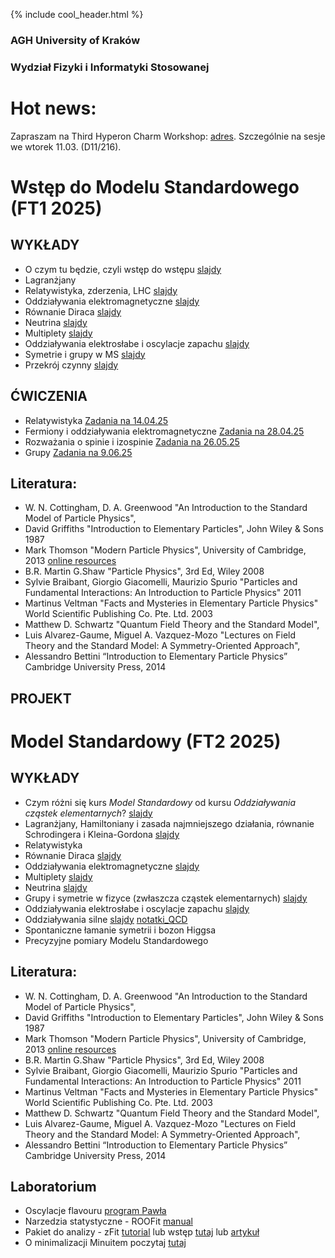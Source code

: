 {% include cool_header.html %}
### AGH University of Kraków
### Wydział Fizyki i Informatyki Stosowanej

# Hot news:
Zapraszam na Third Hyperon Charm Workshop:  [adres](https://indico.cern.ch/event/1503585/timetable/#20250310.detailed). Szczególnie na sesje we wtorek 11.03. (D11/216).

# Wstęp do Modelu Standardowego (FT1 2025) 

## WYKŁADY
- O czym tu będzie, czyli wstęp do wstępu [slajdy](/Files/WMS_1.pdf) 
- Lagranżjany 
- Relatywistyka, zderzenia, LHC [slajdy](/Files/WMS_rel_zderzenia.pdf) 
- Oddziaływania elektromagnetyczne [slajdy](/Files/WMS_pole_elm.pdf)
- Równanie Diraca  [slajdy](/Files/Dirac_equation.pdf)
- Neutrina [slajdy](/Files/Neutrino_Lecture_I.pdf)
- Multiplety [slajdy](/Files/MS1_multiplety.pdf)
- Oddziaływania elektrosłabe i oscylacje zapachu [slajdy](/Files/FT1_MS_EW.pdf)
- Symetrie i grupy w MS [slajdy](/Files/FT1_MS_Symetrie_Grupy.pdf)
- Przekrój czynny [slajdy](!/Files/MS1_cross_section.pdf)



## ĆWICZENIA
- Relatywistyka [Zadania na 14.04.25](Files/FT1-SM_zad1.pdf)
- Fermiony i oddziaływania elektromagnetyczne [Zadania na 28.04.25](Files/FT1-SM_zad2.pdf)
- Rozważania o spinie i izospinie [Zadania na 26.05.25](Files/Spiny_MS3.pdf)
- Grupy [Zadania na 9.06.25](Files/FT1_zad4.pdf)


## Literatura:
- W. N. Cottingham,  D. A. Greenwood "An Introduction to the Standard Model of Particle Physics",
- David Griffiths "Introduction to Elementary Particles", John Wiley & Sons 1987
- Mark Thomson "Modern Particle Physics", University of Cambridge, 2013 [online resources](https://www.hep.phy.cam.ac.uk/~thomson/MPP/ModernParticlePhysics.html)
- B.R. Martin G.Shaw "Particle Physics", 3rd Ed, Wiley 2008
- Sylvie Braibant, Giorgio Giacomelli, Maurizio Spurio "Particles and Fundamental Interactions: An Introduction to Particle Physics" 2011
- Martinus Veltman "Facts and Mysteries in Elementary Particle Physics" World Scientific Publishing Co. Pte. Ltd. 2003
- Matthew D. Schwartz "Quantum Field Theory and the Standard Model",
- Luis Alvarez-Gaume, Miguel A. Vazquez-Mozo "Lectures on Field Theory and the Standard Model: A Symmetry-Oriented Approach",
- Alessandro Bettini “Introduction to Elementary Particle Physics”  Cambridge University Press, 2014

## PROJEKT


# Model Standardowy (FT2 2025)

## WYKŁADY
- Czym różni się kurs *Model Standardowy* od kursu *Oddziaływania cząstek elementarnych*? [slajdy](/Files/FT2_MS_1.pdf)
- Lagranżjany, Hamiltoniany i zasada najmniejszego działania, równanie Schrodingera i Kleina-Gordona [slajdy](/Files/FT2_MS_3_Lagr_Ham_Schr.pdf)
- Relatywistyka
- Równanie Diraca [slajdy](/Files/FT2_MS_5.pdf)
- Oddziaływania elektromagnetyczne [slajdy](/Files/FT2_MS_pole_elm.pdf)
- Multiplety [slajdy](!/Files/MS1_multiplety.pdf)
- Neutrina [slajdy](/Files/Neutrino_Lecture_I.pdf)
- Grupy i symetrie w fizyce (zwłaszcza cząstek elementarnych) [slajdy](/Files/FT2_MS_Symetrie_Grupy.pdf)
- Oddziaływania elektrosłabe i oscylacje zapachu [slajdy](/Files/FT2_MS_EW.pdf)
- Oddziaływania silne [slajdy](/Files/FT2_MS_strong.pdf) [notatki_QCD](/Files/MS_QCD-notes.pdf)
- Spontaniczne łamanie symetrii i bozon Higgsa
- Precyzyjne pomiary Modelu Standardowego

  
## Literatura:
- W. N. Cottingham,  D. A. Greenwood "An Introduction to the Standard Model of Particle Physics",
- David Griffiths "Introduction to Elementary Particles", John Wiley & Sons 1987
- Mark Thomson "Modern Particle Physics", University of Cambridge, 2013 [online resources](https://www.hep.phy.cam.ac.uk/~thomson/MPP/ModernParticlePhysics.html)
- B.R. Martin G.Shaw "Particle Physics", 3rd Ed, Wiley 2008
- Sylvie Braibant, Giorgio Giacomelli, Maurizio Spurio "Particles and Fundamental Interactions: An Introduction to Particle Physics" 2011
- Martinus Veltman "Facts and Mysteries in Elementary Particle Physics" World Scientific Publishing Co. Pte. Ltd. 2003
- Matthew D. Schwartz "Quantum Field Theory and the Standard Model",
- Luis Alvarez-Gaume, Miguel A. Vazquez-Mozo "Lectures on Field Theory and the Standard Model: A Symmetry-Oriented Approach",
- Alessandro Bettini “Introduction to Elementary Particle Physics”  Cambridge University Press, 2014

## Laboratorium
- Oscylacje flavouru [program Pawła](/Files/Oscilation.zip)
- Narzedzia statystyczne - ROOFit [manual](https://root.cern/download/roofit-strasbourg-v10.pdf)
- Pakiet do analizy - zFit [tutorial](https://zfit-tutorials.readthedocs.io/en/latest/)   lub wstęp [tutaj](https://github.com/zfit/zfit) lub [artykuł](https://arxiv.org/abs/1910.13429)
- O minimalizacji Minuitem poczytaj [tutaj](https://indico.cern.ch/event/833895/contributions/3577808/attachments/1927550/3191336/iminuit_intro.html)

<!--
# Składzik z narzędziami

### ROOT 
 You can find a plethora of ROOT tutorials:
 - Very recent [Manual](https://root.cern/manual/basics/)
 - Very clear and quite new tutorial with C++ and Python [here](https://www.nevis.columbia.edu/~seligman/root-class/RootClass2021.pdf)
 - Examples with DataFrame [here](https://root.cern/doc/master/classROOT_1_1RDataFrame.html)
 - PyROOT Workshop z 2022, [zobacz](https://indico.cern.ch/event/882824/contributions/3929999/)
 
### Working environment 
HEP analyses usually require [ROOT framework](https://root.cern/). 
> You can use ROOT on Windows but I strongly discourage you from doing this. 
> You can either:
- zainstalować VM z preinstalowanym ROOTem i condą (**podejście rekomendowane**), zobacz i pobierz [tutaj](https://figshare.com/s/2fd8f8072f9b7e50cf4d), kilka wskazówek praktycznych jest [tutaj](Files/notatki_VM_Root.pdf)
- use your personal computer with VM and install ROOT, see [here](https://root.cern/install/),
- używać ROOTa poprzez Google Collab: konfiguracja środowiska pracy podczas pracy w laboratorium WFiIS jest tutaj: [instrukcja](Files/WorkingEnv)
- używać ROOTAa na swoim lokalnym komputerze po zajęciach logując się na komputer w 204, instrukcja jest [tutaj](https://agile.fis.agh.edu.pl/confluence/pages/viewpage.action?pageId=28837229)


### How to start with Jupyter Notebook
- start with reading [this](https://www.dataquest.io/blog/jupyter-notebook-tutorial/)
- everything you need to know is [here](https://hsf-training.github.io/analysis-essentials/python/01basics.html#Jupyter)


### Python 
- practical course of Python, see [here](https://hsf-training.github.io/analysis-essentials/python/README.html)


### C++ or Py? This is the question...
> Well, why not trying both? Below you can find example of the same analysis in ROOT in C++ and Python scenario [3]:
   - [ROOT C++](Files/Tutorial-ROOT.pdf)
   - [PyROOT](Files/Tutorial-PyROOT_2018.pdf)
- Have a look at [PyROOT](https://root.cern/manual/python/) webpage.




## PROJEKT
- Skąd się biorą cząstki w pliku z danymi? [Reconstruction](Files/LAB_reconstruction.pptx)
- Identyfikacja cząstek w eksperymencie LHCb [Identyfikacja](Files/Identyfikacja.pdf)
- Materia-antymateria (łamanie CP) [OPIS](Files/projekt_2022.pdf)
- Zadanie projektowe [notatnik](https://github.com/lhcb/opendata-project/blob/master/LHCb_Open_Data_Project.ipynb)

- Kwarki [Zadania](Files/zadania_3.pdf)



## Particle Physics projects for AGH UST FPACS students
- Materia-antymateria (łamanie CP) [OPIS](Files/projekt_2021.pdf)

## HOT NEWS!
- Evidence of new physics (Measurement of the Positive Muon Anomalous Magnetic Moment) [web page](https://news.fnal.gov/2021/04/first-results-from-fermilabs-muon-g-2-experiment-strengthen-evidence-of-new-physics/) [article](Paper/muong2.pdf)
- Violation of lepton universality (Strengthened hints for a violation of lepton universality in B decays) [article](https://arxiv.org/abs/2103.11769)




<!--


## Goals of the course:
   I. Introduction to experimental particle physics. <br>
   II. Study of charm or beauty meson decays in the LHCb experiment with the use of real or simulated data. <br>
   III. Environment for daily work

### LHCb Experiment 
The LHCb (Large Hadron Collider beauty) experiment is one of the four main experiments that operate at the Large Hadron Collider (LHC) at CERN. The experiment is designed to study CP violation, observation of rare decays of beauty and charm particles, and search for New Physics (NP) evidences using indirect measurements. Whereas ATLAS and CMS are general-purpose detector with a broad physics programme spanning from the Standard Model (SM) though supersymmetry (SUSY) to extra dimensions, the LHCb detector is a single-arm forward spectrometer dedicated for studying flavour physics at the LHC. The LHCb programme is thus highly complementary to the direct searches performed at ATLAS and CMS. 

### D meson
D mesons contain charm quark. The lighter D<sup>+</sup> meson contains also one of the lightest quarks (up or down) whereas D<sub>s</sub><sup>+</sup> has a heavier strange quark. Decays of charm mesons involve the change of quark flavour through weak interaction. 

### Project 1: 3-body decay of D meson (real data)

### Project 2: D meson decays to three hadrons (simulated data)
1. Introduction:
   - study the channels of [D<sup>+</sup>](https://pdglive.lbl.gov/Particle.action?init=0&node=S031&home=MXXX035#decayclump_F) and [D<sub>s</sub><sup>+</sup>](https://pdglive.lbl.gov/Particle.action?init=0&node=S034&home=MXXX040#decayclump_A) decays and chose one that contains charge kaons or pions. 
   - draw Feynman diagram of your process and note whereas it is a common or rare decay (we call it favoured or suppressed decay). What type of interaction is responsible for this decay?
   - what information you need to obtain from experiment to observe your process?
2. Data anaysis:
   - study the data set (from AGH cloud, [check access to this site](https://dysk.agh.edu.pl/s/cQ6wLsdCxRjFpa4) ) <br> 
   It contains 160 000 simulated events of D<sup>+</sup> and D<sub>s</sub><sup>+</sup> decays to three hadrons (kaons and pions). 
   - Choose one mode of D meson decay, select candidates,
   - plot distribution of mass and life-time,
   - make fits and compare parameters with theory.

[1] LHCb Detector Performance, LHCb Collaboration, Roel Aaij et al. (Dec 19, 2014) [Int.J.Mod.Phys.A 30 (2015) 07, 1530022](https://arxiv.org/abs/1412.6352) <br>
[2] Hadron Collider Physics Summer School - [HASCO](http://hasco.uni-goettingen.de/)
-->  
